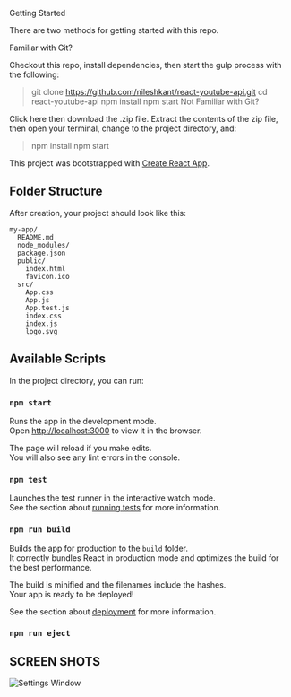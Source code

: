 Getting Started

There are two methods for getting started with this repo.

Familiar with Git?

Checkout this repo, install dependencies, then start the gulp process with the following:

> git clone https://github.com/nileshkant/react-youtube-api.git
> cd react-youtube-api
> npm install
> npm start
Not Familiar with Git?

Click here then download the .zip file. Extract the contents of the zip file, then open your terminal, change to the project directory, and:

> npm install
> npm start



This project was bootstrapped with [Create React App](https://github.com/facebookincubator/create-react-app).


## Folder Structure

After creation, your project should look like this:

```
my-app/
  README.md
  node_modules/
  package.json
  public/
    index.html
    favicon.ico
  src/
    App.css
    App.js
    App.test.js
    index.css
    index.js
    logo.svg
```

## Available Scripts

In the project directory, you can run:

### `npm start`

Runs the app in the development mode.<br>
Open [http://localhost:3000](http://localhost:3000) to view it in the browser.

The page will reload if you make edits.<br>
You will also see any lint errors in the console.

### `npm test`

Launches the test runner in the interactive watch mode.<br>
See the section about [running tests](#running-tests) for more information.

### `npm run build`

Builds the app for production to the `build` folder.<br>
It correctly bundles React in production mode and optimizes the build for the best performance.

The build is minified and the filenames include the hashes.<br>
Your app is ready to be deployed!

See the section about [deployment](#deployment) for more information.

### `npm run eject`

## SCREEN SHOTS
![Settings Window](https://preview.ibb.co/fTvcJa/Peek_2017_09_11_18_31.gif!)
